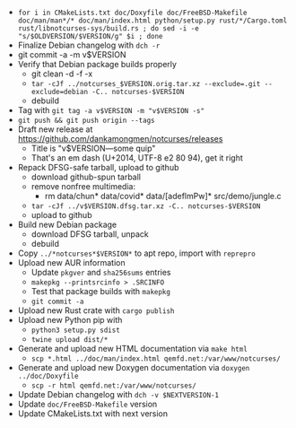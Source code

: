 * `for i in CMakeLists.txt doc/Doxyfile doc/FreeBSD-Makefile doc/man/man*/* doc/man/index.html python/setup.py rust/*/Cargo.toml rust/libnotcurses-sys/build.rs ; do sed -i -e "s/$OLDVERSION/$VERSION/g" $i ; done`
* Finalize Debian changelog with `dch -r`
* git commit -a -m v$VERSION
* Verify that Debian package builds properly
  * git clean -d -f -x
  * `tar -cJf ../notcurses_$VERSION.orig.tar.xz --exclude=.git --exclude=debian -C.. notcurses-$VERSION`
  * debuild
* Tag with `git tag -a v$VERSION -m "v$VERSION -s"`
* `git push && git push origin --tags`
* Draft new release at https://github.com/dankamongmen/notcurses/releases
  * Title is "v$VERSION—some quip"
  * That's an em dash (U+2014, UTF-8 e2 80 94), get it right
* Repack DFSG-safe tarball, upload to github
  * download github-spun tarball
  * remove nonfree multimedia:
    * rm data/chun* data/covid* data/[adeflmPw]* src/demo/jungle.c
  * `tar -cJf ../v$VERSION.dfsg.tar.xz -C.. notcurses-$VERSION`
  * upload to github
* Build new Debian package
  * download DFSG tarball, unpack
  * debuild
* Copy `../*notcurses*$VERSION*` to apt repo, import with `reprepro`
* Upload new AUR information
  * Update `pkgver` and `sha256sums` entries
  * `makepkg --printsrcinfo > .SRCINFO`
  * Test that package builds with `makepkg`
  * `git commit -a`
* Upload new Rust crate with `cargo publish`
* Upload new Python pip with
  * `python3 setup.py sdist`
  * `twine upload dist/*`
* Generate and upload new HTML documentation via `make html`
  * `scp *.html ../doc/man/index.html qemfd.net:/var/www/notcurses/`
* Generate and upload new Doxygen documentation via `doxygen ../doc/Doxyfile`
  * `scp -r html qemfd.net:/var/www/notcurses/`
* Update Debian changelog with `dch -v $NEXTVERSION-1`
* Update `doc/FreeBSD-Makefile` version
* Update CMakeLists.txt with next version

